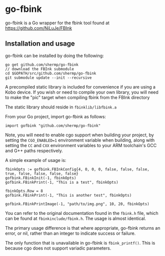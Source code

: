 # go-fbink
go-fbink is a Go wrapper for the fbink tool found at https://github.com/NiLuJe/FBInk

## Installation and usage
go-fbink can be installed by doing the following:
```
go get github.com/shermp/go-fbink
// download the FBInk submodule
cd $GOPATH/src/github.com/shermp/go-fbink
git submodule update --init --recursive
```
A precompiled static library is included for convenience if you are using a Kobo device. If you wish or need to compile your own library, you will need to make the "pic" target when compiling fbink from the FBInk directory

The static library should reside in `fbinklib/libfbink.a`

From your Go project, import go-fbink as follows:
```
import gofbink "github.com/shermp/go-fbink"
```
Note, you will need to enable cgo support when building your project, by setting the `CGO_ENABLED=1` environment variable when building, along with setting the `CC` and `CXX` environment variables to your ARM toolchain's GCC and G++ paths respectively.

A simple example of usage is:
```
fbinkOpts := gofbink.FBInkConfig{4, 0, 0, 0, false, false, false, true, false, false, false, false}
gofbink.FBinkInit(-1, fbinkOpts)
gofbink.FBinkPrint(-1, "This is a test", fbinkOpts)

fbinkOpts.Row = 8
gofbink.FBinkPrint(-1, "This is another test", fbinkOpts)

gofbink.FBinkPrintImage(-1, "path/to/img.png", 10, 20, fbinkOpts)
```
You can refer to the original documentation found in the `fbink.h` file, which can be found at `fbinkinclude/fbink.h`. The usage is almost identical.

The primary usage difference is that where appropriate, go-fbink returns an error, or nil, rather than an integer to indicate success or failure.

The only function that is unavailable in go-fbink is `fbink_printf()`. This is because cgo does not support variadic parameters.
